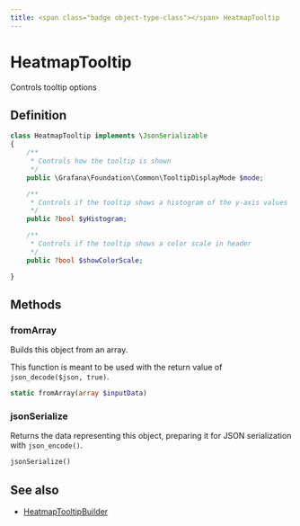 ```yaml
---
title: <span class="badge object-type-class"></span> HeatmapTooltip
---
```

# <span class="badge object-type-class"></span> HeatmapTooltip

Controls tooltip options

## Definition

```php
class HeatmapTooltip implements \JsonSerializable
{
    /**
     * Controls how the tooltip is shown
     */
    public \Grafana\Foundation\Common\TooltipDisplayMode $mode;

    /**
     * Controls if the tooltip shows a histogram of the y-axis values
     */
    public ?bool $yHistogram;

    /**
     * Controls if the tooltip shows a color scale in header
     */
    public ?bool $showColorScale;

}
```
## Methods

### <span class="badge object-method"></span> fromArray

Builds this object from an array.

This function is meant to be used with the return value of `json_decode($json, true)`.

```php
static fromArray(array $inputData)
```

### <span class="badge object-method"></span> jsonSerialize

Returns the data representing this object, preparing it for JSON serialization with `json_encode()`.

```php
jsonSerialize()
```

## See also

 * <span class="badge builder"></span> [HeatmapTooltipBuilder](./builder-HeatmapTooltipBuilder.md)
